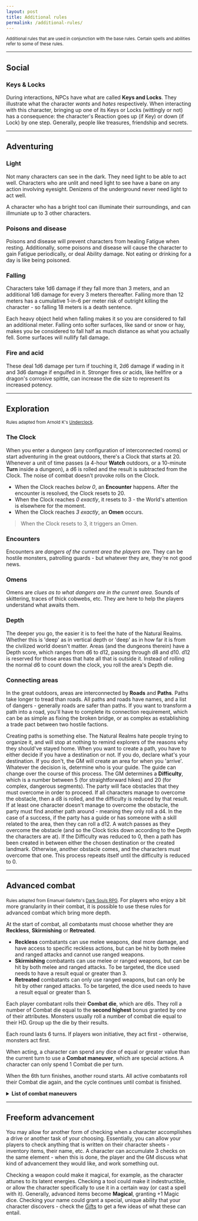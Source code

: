 ```yaml
---
layout: post
title: Additional rules
permalink: /additional-rules/
---
```

<small>Additional rules that are used in conjunction with the base rules. Certain spells and abilities refer to some of these rules.</small>

***
## Social

### Keys & Locks
During interactions, NPCs have what are called <b>Keys and Locks</b>. They illustrate what the character <i>wants</i> and <i>hates</i> respectively. When interacting with this character, bringing up one of its Keys or Locks (wittingly or not) has a consequence: the character's Reaction goes up (if Key) or down (if Lock) by one step. Generally, people like treasures, friendship and secrets.

***
## Adventuring 

### Light
Not many characters can see in the dark. They need light to be able to act well. Characters who are unlit and need light to see have a bane on any action involving eyesight. Denizens of the underground never need light to act well.

A character who has a bright tool can illuminate their surroundings, and can illmuniate up to 3 other characters.

### Poisons and disease
Poisons and disease will prevent characters from healing Fatigue when resting. Additionally, some poisons and disease will cause the character to gain Fatigue periodically, or deal Ability damage. Not eating or drinking for a day is like being poisoned.

### Falling
Characters take 1d6 damage if they fall more than 3 meters, and an additional 1d6 damage for every 3 meters thereafter. Falling more than 12 meters has a cumulative 1-in-6 per meter risk of outright killing the character - so falling 18 meters is a death sentence.

Each heavy object held when falling makes it so you are considered to fall an additional meter. Falling onto softer surfaces, like sand or snow or hay, makes you be considered to fall half as much distance as what you actually fell. Some surfaces will nullify fall damage.

### Fire and acid
These deal 1d6 damage per turn if touching it, 2d6 damage if wading in it and 3d6 damage if engulfed in it. Stronger fires or acids, like hellfire or a dragon's corrosive spittle, can increase the die size to represent its increased potency.

***
## Exploration
<small>Rules adapted from Arnold K's [Underclock](https://goblinpunch.blogspot.com/2023/04/the-underclock-fixing-random-encounter.html).</small>

### The Clock
When you enter a dungeon (any configuration of interconnected rooms) or start adventuring in the great outdoors, there's a Clock that starts at 20. Whenever a unit of time passes (a 4-hour <b>Watch</b> outdoors, or a 10-minute <b>Turn</b> inside a dungeon), a d6 is rolled and the result is subtracted from the Clock. The noise of combat doesn't provoke rolls on the Clock.
*  When the Clock reaches <i>below 0</i>, an <b>Encounter</b> happens. After the encounter is resolved, the Clock resets to 20.
*  When the Clock reaches <i>0 exactly</i>, it resets to 3 - the World's attention is elsewhere for the moment.
*  When the Clock reaches <i>3 exactly</i>, an <b>Omen</b> occurs.

> When the Clock resets to 3, it triggers an Omen.

### Encounters
Encounters are <i>dangers of the current area the players are</i>. They can be hostile monsters, patrolling guards - but whatever they are, they're not good news.

### Omens
Omens are <i>clues as to what dangers are in the current area</i>. Sounds of skittering, traces of thick cobwebs, etc. They are here to help the players understand what awaits them.

### Depth
The deeper you go, the easier it is to feel the hate of the Natural Realms. Whether this is 'deep' as in vertical depth or 'deep' as in how far it is from the civilized world doesn't matter. Areas (and the dungeons therein) have a Depth score, which ranges from d6 to d12, passing through d8 and d10. d12 is reserved for those areas that hate all that is outside it. Instead of rolling the normal d6 to count down the clock, you roll the area's Depth die.

### Connecting areas
In the great outdoors, areas are interconnected by <b>Roads</b> and <b>Paths</b>. Paths take longer to tread than roads. All paths and roads have names, and a list of dangers - generally roads are safer than paths. If you want to transform a path into a road, you'll have to complete its connection requirement, which can be as simple as fixing the broken bridge, or as complex as establishing a trade pact between two hostile factions.

Creating paths is something else. The Natural Realms hate people trying to organize it, and will stop at nothing to remind explorers of the reasons why they should've stayed home. When you want to create a path, you have to either decide if you have a destination or not. If you do, declare what's your destination. If you don't, the GM will create an area for when you 'arrive'. Whatever the decision is, determine who is your guide. The guide can change over the course of this process. The GM determines a <b>Difficulty</b>, which is a number between 5 (for straightforward hikes) and 20 (for complex, dangerous segments). The party will face obstacles that they must overcome in order to proceed. If all characters manage to overcome the obstacle, then a d8 is rolled, and the difficulty is reduced by that result. If at least one character doesn't manage to overcome the obstacle, the party must find another path around - meaning they only roll a d4. In the case of a success, if the party has a guide or has someone with a skill related to the area, then they can roll a d12. A watch passes as they overcome the obstacle (and so the Clock ticks down according to the Depth the characters are at). If the Difficulty was reduced to 0, then a path has been created in between either the chosen destination or the created landmark. Otherwise, another obstacle comes, and the characters must overcome that one. This process repeats itself until the difficulty is reduced to 0.

***

## Advanced combat
<small>Rules adapted from Emanuel Galletto's [Dark Souls RPG](https://drive.google.com/drive/folders/0B2bP0GsXwg9xZnNIUjBYemVzLU0?resourcekey=0-Ssu9cfnxeIXiK6948_FRIw).</small>
For players who enjoy a bit more granularity in their combat, it is possible to use these rules for advanced combat which bring more depth.

At the start of combat, all combatants must choose whether they are <b>Reckless</b>, <b>Skirmishing</b> or <b>Retreated</b>.
* <b>Reckless</b> combatants can use melee weapons, deal more damage, and have access to specific reckless actions, but can be hit by both melee and ranged attacks and cannot use ranged weapons.
* <b>Skirmishing</b> combatants can use melee or ranged weapons, but can be hit by both melee and ranged attacks. To be targeted, the dice used needs to have a result equal or greater than 3.
* <b>Retreated</b> combatants can only use ranged weapons, but can only be hit by other ranged attacks. To be targeted, the dice used needs to have a result equal or greater than 5.

Each player combatant rolls their <b>Combat die</b>, which are d6s. They roll a number of Combat die equal to the <b>second highest</b> bonus granted by one of their attributes. Monsters usually roll a number of combat die equal to their HD. Group up the die by their results.

Each round lasts 6 turns. If players won initiative, they act first - otherwise, monsters act first.

When acting, a character can spend any dice of equal or greater value than the current turn to use a <b>Combat maneuver</b>, which are special actions. A character can only spend 1 Combat die per turn.

When the 6th turn finishes, another round starts. All active combatants roll their Combat die again, and the cycle continues until combat is finished.

<details markdown="1">
<summary><b>List of combat maneuvers</b></summary>

* <b>Attack:</b> a character can attack by spending one Combat die. They can use certain weapons depending on whether they're Reckless, Skirmishing or Retreated. They can target certain combatants depending on whether they're using a melee or ranged weapon. If the combatant is Reckless, they roll the damage die twice and take the better result. A character can spend a die of the same result as the one spent to make it a powerful attack, allowing the character to enhance the damage (rolling a d12).
  * <b>Block:</b> If the character has a shield and is the target of an attack, they can burn any Combat die, regardless of its value) and reduce the damage by the die's result.
  * <b>Dodge:</b> If the character is targeted by an attack, they can burn a Combat die with a result equal to the current turn number to nullify the attack. If the character has a full Inventory, they cannot Dodge. Only players, and particularly agile monsters can use this action.
* <b>Move:</b> a character can spend a Combat die to change state to either Reckless, Skirmishing or Retreated. They can also change their held weapon while doing so. The spent die's result must be at least 3 to be Skirmishing, or 5 to be Retreated.
* <b>Charge:</b> a Reckless character can charge towards a Retreated target by spending a combat die. Doing so, they change the target's state to Skirmishing, and immediately attack them as if they had done the Attack action. Only players and particularly quick monsters can use this action.
* <b>Cast a spell:</b> a character can cast a spell by spending a combat die equal to the current turn number.
* <b>Create advantage:</b> you can create an advantage by describing what you do and spend one Combat die. Doing so, choose an ally or an enemy. If an ally, they can change the result of one of their dice. If an enemy, they remove one of their lowest-result combat die. Only players, as well as particularly cunning monsters can use this action.
* <b>Use item:</b> a character can spend one Combat die to use an item that's immediately accessible or interact with the world around them.

</details>

***

## Freeform advancement

You may allow for another form of checking when a character accomplishes a drive or another task of your choosing. Essentially, you can allow your players to check anything that is written on their character sheets - inventory items, their name, etc. A character can accumulate 3 checks on the same element - when this is done, the player and the GM discuss what kind of advancement they would like, and work something out.

Checking a weapon could make it magical, for example, as the character attunes to its latent energies. Checking a tool could make it indestructible, or allow the character specifically to use it in a certain way (or cast a spell with it). Generally, advanced items become <b>Magical</b>, granting +1 Magic dice. Checking your name could grant a special, unique ability that your character discovers - check the [Gifts](https://bartapapa.github.io/legend/gifts) to get a few ideas of what these can entail.

